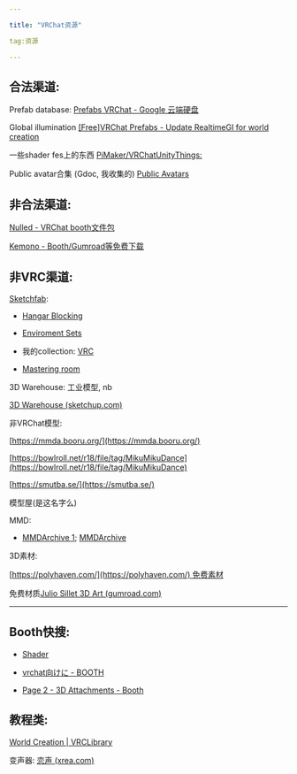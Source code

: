 ```yaml
---

title: "VRChat资源"

tag:资源

---
```




   



## 合法渠道:



Prefab database: [Prefabs VRChat - Google 云端硬盘](https://docs.google.com/spreadsheets/d/e/2PACX-1vTP-eIkYLZh7pDhpO-untxy1zbuoiqdzVP2z5-vg_9ijBW7k8ZC9VP6cVL-ct5yKrySPBPJ6V2ymlWS/pubhtml#)



Global illumination [[Free]VRChat Prefabs - Update RealtimeGI for world creation](https://booth.pm/en/items/2903091)



一些shader fes上的东西 [PiMaker/VRChatUnityThings:](https://github.com/PiMaker/VRChatUnityThings#procedural-night-skybox)



Public avatar合集 (Gdoc, 我收集的) [Public Avatars](https://docs.google.com/document/d/1aHtMbCe6FdT2rdQCJQbSY3P4JHXiU1YRWzZg83mlAk0/edit?usp=sharing)





## 非合法渠道:



[Nulled - VRChat booth文件包](https://www.nulled.to/topic/771040-%E3%80%90vrchat%E3%80%91cracking-3d-model-in-booth%E3%80%80misheluachwi-dolaciws-01a-mod2robe/page-1)



[Kemono - Booth/Gumroad等免费下载](https://kemono.party/)



   



## 非VRC渠道:



[Sketchfab](https://sketchfab.com/search?type=models):



-   [Hangar Blocking](https://sketchfab.com/3d-models/hangar-blocking-bdb37f544b764d9e8e72708a970bae13)

-   [Enviroment Sets](https://sketchfab.com/gutemnasc/collections/enviroment-sets)

-   我的collection: [VRC](https://sketchfab.com/trojblue/collections/vrc)

-   [Mastering room](https://3dwarehouse.sketchup.com/model/u8128f776-c2c1-461d-bfce-26c80031b1fe/Cube-1-Audio-studio-mastering-room?hl=en&login=true)



3D Warehouse: 工业模型, nb



[3D Warehouse (sketchup.com)](https://3dwarehouse.sketchup.com/)



非VRChat模型:



[https://mmda.booru.org/](https://mmda.booru.org/)



[https://bowlroll.net/r18/file/tag/MikuMikuDance](https://bowlroll.net/r18/file/tag/MikuMikuDance)



[https://smutba.se/](https://smutba.se/)



模型屋(是这名字么)



MMD:



-   [MMDArchive 1](https://mmda.booru.org/index.php?page=post&s=view&id=2592); [MMDArchive](https://mmda.booru.org/index.php?page=post&s=view&id=2445)



3D素材:



[https://polyhaven.com/](https://polyhaven.com/) 免费素材



免费材质[Julio Sillet 3D Art (gumroad.com)](https://juliosillet.gumroad.com/?sort=page_layout#jkxLa)



---



## Booth快搜:



-   [Shader](https://booth.pm/zh-cn/search/Shader)

-   [vrchat向けに - BOOTH](https://booth.pm/zh-cn/search/vrchat%E5%90%91%E3%81%91)

-   [Page 2 - 3D Attachments - Booth](https://booth.pm/en/browse/3D%20Character%20Attachments?page=2)



   



## 教程类:



[World Creation | VRCLibrary](https://vrclibrary.com/wiki/shelves/world-creation)





   



变声器: [恋声 (xrea.com)](http://koigoemoe.g2.xrea.com/koigoe/koigoe.html)

